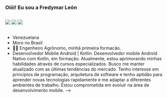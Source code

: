 ### Oiiii! Eu sou a Fredymar León 

  ##
 
<div> 
  <a href="https://instagram.com/leonfredymar?igshid=NTc4MTIwNjQ2YQ==" target="_blank"><img src="https://img.shields.io/badge/-Instagram-%23E4405F?style=for-the-badge&logo=instagram&logoColor=white" target="_blank"></a>
  <a href = "mailto:leonfredymar@gmail.com"><img src="https://img.shields.io/badge/-Gmail-%23333?style=for-the-badge&logo=gmail&logoColor=white" target="_blank"></a>
  <a href="https://www.linkedin.com/in/fredymar-leon-ba5b08277" target="_blank"><img src="https://img.shields.io/badge/-LinkedIn-%230077B5?style=for-the-badge&logo=linkedin&logoColor=white" target="_blank"></a> 
 
  ##
</div>

- Venezuelana
- Moro no Brasil
- 👩🌱 Engenheiro Agrônomo, minhã primeira formacão.
- Desenvolvedor Mobile Android | Kotlin:
  Desenvolvedor mobile Android Nativo com Kotlin, em formação. Atualmente, estou aprimorando minhas habilidades através de cursos especializados. Busco me manter atualizado com as últimas tendências do mercado. Tenho interesse em princípios de programação, arquitetura de software e tenho aptidão para aprender novas tecnologias rapidamente e me adaptar a diferentes ambientes de trabalho. Estou comprometida em evoluir na área de desenvolvimento mobile.
-->
##
</div>
